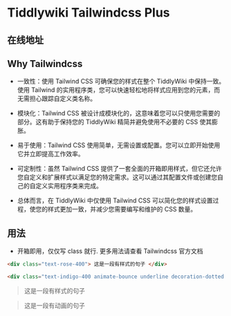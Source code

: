 # Tiddlywiki Tailwindcss Plus

## 在线地址

<TwPlugin name="tiddlywiki-tailwindcss-plus" />

## Why Tailwindcss

* 一致性：使用 Tailwind CSS 可确保您的样式在整个 TiddlyWiki 中保持一致。使用 Tailwind 的实用程序类，您可以快速轻松地将样式应用到您的元素，而无需担心跟踪自定义类名称。

* 模块化：Tailwind CSS 被设计成模块化的，这意味着您可以只使用您需要的部分。这有助于保持您的 TiddlyWiki 精简并避免使用不必要的 CSS 使其膨胀。

* 易于使用：Tailwind CSS 使用简单，无需设置或配置。您可以立即开始使用它并立即提高工作效率。

* 可定制性：虽然 Tailwind CSS 提供了一套全面的开箱即用样式，但它还允许您自定义和扩展样式以满足您的特定需求。这可以通过其配置文件或创建您自己的自定义实用程序类来完成。

* 总体而言，在 TiddlyWiki 中仅使用 Tailwind CSS 可以简化您的样式设置过程，使您的样式更加一致，并减少您需要编写和维护的 CSS 数量。

## 用法

* 开箱即用，仅仅写 class 就行. 更多用法请查看 Tailwindcss 官方文档

```html
<div class="text-rose-400"> 这是一段有样式的句子 </div>

<div class="text-indigo-400 animate-bounce underline decoration-dotted underline-offset-8"> 这是一段有动画的句子 </div>
```

> <div class="text-rose-400"> 这是一段有样式的句子 </div>

> <div class="text-indigo-400 animate-bounce underline decoration-dotted underline-offset-8"> 这是一段有动画的句子 </div>